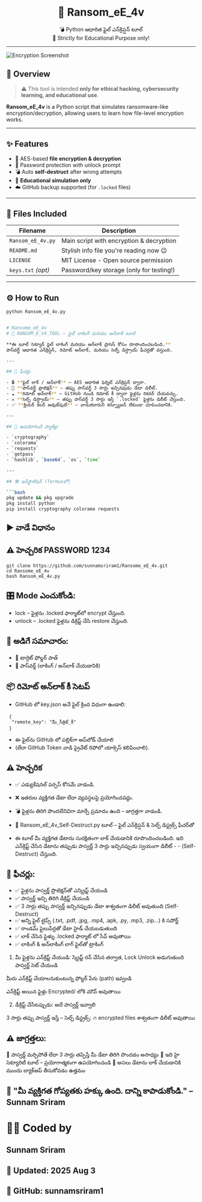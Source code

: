 


<h1 align="center">🔐 Ransom_eE_4v</h1>

<p align="center">
💣 Python ఆధారిత ఫైల్ ఎన్‌క్రిప్షన్ టూల్ <br>
📘 Strictly for Educational Purpose only! <br>
</p>

---
![Encryption Screenshot](Screenshot_2025-08-02-21-55-09-905_com.termux.jpg)

## 📌 Overview

> ⚠️ This tool is intended **only for ethical hacking, cybersecurity learning, and educational use**.

**Ransom_eE_4v** is a Python script that simulates ransomware-like encryption/decryption, allowing users to learn how file-level encryption works.

---

## ✨ Features

- 🔐 AES-based **file encryption & decryption**
- 🔑 Password protection with unlock prompt
- 💣 Auto **self-destruct** after wrong attempts
- 🧠 **Educational simulation only**
- ☁️ GitHub backup supported (for `.locked` files)

---

## 📁 Files Included

| Filename          | Description                                |
|-------------------|--------------------------------------------|
| `Ransom_eE_4v.py` | Main script with encryption & decryption   |
| `README.md`       | Stylish info file you're reading now 😉     |
| `LICENSE`         | MIT License - Open source permission       |
| `keys.txt` _(opt)_| Password/key storage (only for testing!)  |

---

## ⚙️ How to Run

```bash
python Ransom_eE_4v.py


# Ransome_eE_4v
# 🔐 RANSOM_E_V4_TOOL — ఫైల్ లాకింగ్ మరియు అన్‌లాక్ టూల్

**ఈ టూల్ సెక్యూర్ ఫైల్ లాకింగ్ మరియు అన్‌లాక్ ప్రాసెస్ కోసం రూపొందించబడింది.**  
పాస్‌వర్డ్ ఆధారిత ఎన్‌క్రిప్షన్, రిమోట్ అన్‌లాక్, మరియు సెల్ఫ్ డిస్ట్రాయ్ ఫీచర్లతో వస్తుంది.

---

## 🌟 ఫీచర్లు

- 🔒 **ఫైల్ లాక్ / అన్‌లాక్** – AES ఆధారిత ఫెర్నెట్ ఎన్‌క్రిప్షన్ ద్వారా.
- 🔐 **పాస్‌వర్డ్ ప్రొటెక్షన్** – తప్పు పాస్‌వర్డ్ 3 సార్లు ఇచ్చినపుడు డేటా డిలీట్.
- ☁️ **రిమోట్ అన్‌లాక్** – GitHub నుండి రిమోట్ కీ ద్వారా ఫైళ్లను రికవర్ చేయవచ్చు.
- ☠️ **సెల్ఫ్ డిస్ట్రాయ్** – తప్పు పాస్‌వర్డ్ 3 సార్లు ఇస్తే `.locked` ఫైళ్లను డిలీట్ చేస్తుంది.
- ✅ **క్లియర్ కలర్ అవుట్‌పుట్** – వాడుకదారుని కన్ఫ్యూజన్ లేకుండా చూపించడానికి.

---

## 🧰 ఉపయోగించే ప్యాకేజ్లు

- `cryptography`
- `colorama`
- `requests`
- `getpass`
- `hashlib`, `base64`, `os`, `time`

---

## 🛠️ ఇన్‌స్టాలేషన్ (Termuxలో)

```bash
pkg update && pkg upgrade
pkg install python
pip install cryptography colorama requests
```
## ▶️ వాడే విధానం
## ⚠️ హెచ్చరిక PASSWORD 1234
```
git clone https://github.com/sunnamsriram1/Ransome_eE_4v.git
cd Ransome_eE_4v
bash Ransom_eE_4v.py
```
## 🎛️ Mode ఎంచుకోండి:
- lock – ఫైళ్లను .locked ఫార్మాట్‌లో encrypt చేస్తుంది.
- unlock – .locked ఫైళ్లను డిక్రిప్ట్ చేసి restore చేస్తుంది.

## 📝 అడిగే సమాచారం:
- 📁 టార్గెట్ ఫోల్డర్ పాత్
- 🔑 పాస్‌వర్డ్ (లాకింగ్ / అన్‌లాక్ చేయడానికి)

## 📦 రిమోట్ అన్‌లాక్ కీ సెటప్
- GitHub లో key.json అనే ఫైల్ క్రింద విధంగా ఉండాలి:

```
 {
  "remote_key": "మీ_సీక్రెట్_కీ"
 }
```
- ఈ ఫైల్‌ను GitHub లో పబ్లిక్‌గా అప్‌లోడ్ చేయాలి
- (లేదా GitHub Token వాడి ప్రైవేట్ రిపోలో యాక్సెస్ కలిపించాలి).

## ⚠️ హెచ్చరిక
- ✅ ఎడ్యుకేషనల్ పర్పస్ కోసమే వాడండి.
- ❌ ఇతరుల వ్యక్తిగత డేటా లేదా వ్యవస్థలపై ప్రయోగించవద్దు.
- 💣 ఫైళ్లను తిరిగి పొందలేనివిగా మార్చే ప్రమాదం ఉంది – జాగ్రత్తగా వాడండి.

- 🔐 Ransom_eE_4v_Self-Destruct.py టూల్ – ఫైల్ ఎన్‌క్రిప్షన్ & సెల్ఫ్ డిస్ట్రక్స్ ఫీచర్‌తో
- ఈ టూల్ మీ వ్యక్తిగత డేటాను సురక్షితంగా లాక్ చేయడానికి రూపొందించబడింది. ఇది ఎన్‌క్రిప్ట్ చేసిన డేటాను తప్పుడు పాస్వర్డ్ 3 సార్లు ఇచ్చినప్పుడు స్వయంగా డిలీట్ - - (Self-Destruct) చేస్తుంది.

## 📌 ఫీచర్లు:
- ✅ ఫైళ్లను పాస్వర్డ్ ప్రొటెక్షన్‌తో ఎన్క్రిప్ట్ చేయండి
- ✅ పాస్వర్డ్ ఇచ్చి తిరిగి డీక్రిప్ట్ చేయండి
- ✅ 3 సార్లు తప్పు పాస్వర్డ్ ఇచ్చినప్పుడు డేటా శాశ్వతంగా డిలీట్ అవుతుంది (Self-Destruct)
- ✅ అన్ని ఫైల్ టైప్స్ (.txt, .pdf, .jpg, .mp4, .apk, .py, .mp3, .zip...) కి సపోర్ట్
- ✅ రాండమ్ ఫైలుపేర్లతో డేటా హైడ్ చేయబడుతుంది
- ✅ లాక్ చేసిన ఫైళ్ళు .locked ఫార్మాట్ లో సేవ్ అవుతాయి
- ✅ లాకింగ్ & అన్‌లాకింగ్ లాగ్ ఫైల్‌తో ట్రాకింగ్

1. మీ ఫైళ్లను ఎన్‌క్రిప్ట్ చేయండి:
స్క్రిప్ట్ రన్ చేసిన తర్వాత, Lock Unlock అడుగుతుంది పాస్వర్డ్ సెట్ చేయండి

మీరు ఎన్‌క్రిప్ట్ చేయాలనుకుంటున్న ఫోల్డర్ పేరు (path) ఇవ్వండి

ఎన్‌క్రిప్ట్ అయిన ఫైళ్లు Encrypted/ లోకి మౌవ్ అవుతాయి

2. డీక్రిప్ట్ చేసేటప్పుడు:
అదే పాస్వర్డ్ ఇవ్వాలి

3 సార్లు తప్పు పాస్వర్డ్ ఇస్తే – సెల్ఫ్ డిస్ట్రక్స్: 🔥 encrypted files శాశ్వతంగా డిలీట్ అవుతాయి

## ⚠️ జాగ్రత్తలు:
🚫 పాస్వర్డ్ మర్చిపోతే లేదా 3 సార్లు తప్పిస్తే మీ డేటా తిరిగి పొందడం అసాధ్యం
🔐 ఇది హై సెక్యూరిటీ టూల్ – ప్రయోగాత్మకంగా ఉపయోగించండి
📁 అసలు డేటాను లాక్ చేయడానికి ముందు బ్యాక్‌అప్ తీసుకోవడం ఉత్తమం

## 💬 "మీ వ్యక్తిగత గోప్యతకు హక్కు ఉంది. దాన్ని కాపాడుకోండి." – Sunnam Sriram 

# 👨‍💻 Coded by
## Sunnam Sriram
## 📅 Updated: 2025 Aug 3
## 🔗 GitHub: sunnamsriram1
